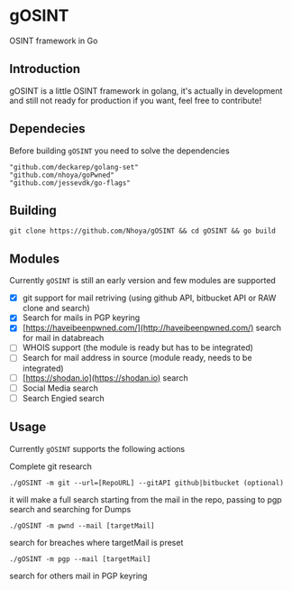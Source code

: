 # gOSINT
OSINT framework in Go

## Introduction
gOSINT is a little OSINT framework in golang, it's actually in development and still not ready for production if you want, feel free to contribute!


## Dependecies
Before building `gOSINT` you need to solve the dependencies

```
"github.com/deckarep/golang-set"
"github.com/nhoya/goPwned"
"github.com/jessevdk/go-flags"
```

## Building

`git clone https://github.com/Nhoya/gOSINT && cd gOSINT && go build`

## Modules

Currently `gOSINT` is still an early version and few modules are supported

- [x] git support for mail retriving (using github API, bitbucket API or RAW clone and search)
- [x] Search for mails in PGP keyring
- [x] [https://haveibeenpwned.com/](http://haveibeenpwned.com/) search for mail in databreach
- [ ] WHOIS support (the module is ready but has to be integrated)
- [ ] Search for mail address in source (module ready, needs to be integrated)
- [ ] [https://shodan.io](https://shodan.io) search
- [ ] Social Media search
- [ ] Search Engied search

## Usage

Currently `gOSINT` supports the following actions

Complete git research

`./gOSINT -m git --url=[RepoURL] --gitAPI github|bitbucket (optional)`

it will make a full search starting from the mail in the repo, passing to pgp search and searching for Dumps

`./gOSINT -m pwnd --mail [targetMail]`

search for breaches where targetMail is preset

`./gOSINT -m pgp --mail [targetMail]`

search for others mail in PGP keyring

